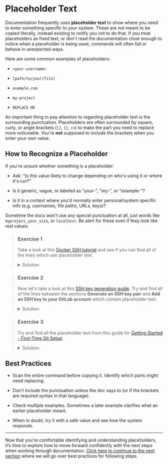 # Placeholder Text
Documentation frequently uses **placeholder text** to show where you need to enter something specific to *your* system. These are not meant to be copied literally, instead existing to notify you not to do that. If you treat placeholders as fixed text, or don't read the documentation close enough to notice when a placeholder is being used, commands will often fail or behave in unexpected ways. 

Here are some common examples of placeholders:

* `<your-username>`

* `[path/to/your/file]`

* `example.com`

* `my-project`

* `REPLACE_ME`

An important thing to pay attention to regarding placeholder text is the surrounding punctuation. Placeholders are often surrounded by square, curly, or angle brackets (`[]`, `{}`, `<>`) to make the part you need to replace more noticeable. You're **not** supposed to include the brackets when you enter your own value.

## How to Recognize a Placeholder

If you're unsure whether something is a placeholder:

* Ask: "Is this value likely to change depending on who's using it or where it's run?"

* Is it generic, vague, or labeled as "your-", "my-", or "example-"?

* Is it in a context where you'd normally enter personal/system specific info (e.g. usernames, file paths, URLs, keys)?

Sometime the docs won't use any special punctuation at all, just words like `myproject`, `your_site`, or `localhost`. Be alert for these even if they *look* like real values.

>### Exercise 1
>Take a look at this [Docker SSH tutorial](https://det-lab.github.io/docker-lesson/03_docker-ssh/) and see if you can find all of the lines which use placeholder text.
>
><details>
><summary>Solution</summary>
><p>
>
>```bash
>mkdir example-ssh-container
>cd example-ssh-container
>```
>
>```bash
>RUN mkdir /var/run/sshd && echo 'root:<your-new-password>' | chpasswd
>```
>
>```bash
>docker build -t example-ssh-container .
>```
>
>```bash
>docker run -d -p 2222:22 --name ssh-container example-ssh-container
>```
></p>
></details>

>### Exercise 2
>Now let's take a look at this [SSH key generation guide](https://docs.gitlab.com/user/ssh/#generate-an-ssh-key-pair). Try and find all of the lines between the sections **Generate an SSH key pair** and **Add an SSH key to your GitLab account** which contain placeholder text.
>
><details>
><summary>Solution</summary>
><p>
>
>```shell
>ssh-keygen -t ed25519 -C "<comment>"
>```
>
>```shell
>ssh-keygen -t rsa -b 2048 -C "<comment>"
>```
>
>```shell
>ssh-add <directory to private SSH key>
>```
>
>```shell
># GitLab.com
>Host gitlab.com
>  PreferredAuthentications publickey
>  IdentityFile ~/.ssh/gitlab_com_rsa
>
># Private GitLab instance
>Host gitlab.company.com
>  PreferredAuthentications publickey
>  IdentityFile ~/.ssh/example_com_rsa
>```
>
>**gitlab_com_rsa**, **gitlab.company.com**, and **example_com_rsa** are all placeholder text. In this case, the placeholder text is not set off with any kind of brackets which can make it particularly hard to notice.
>
></p>
></details>

>### Exercise 3
>Try and find all the placeholder text from this guide for [Getting Started - First-Time Git Setup](https://git-scm.com/book/en/v2/Getting-Started-First-Time-Git-Setup).
>
><details>
><summary>Solution</summary>
><p>
>
>```bash
>[path]/etc/gitconfig
>```
>
>```bash
>$ git config --global user.name "John Doe"
>$ git config --global user.email johndoe@example.com
>```
>
>```bash
>$ git config --global init.defaultBranch main
>```
>
>```bash
>$ git config --list
>user.name=John Doe
>user.email=johndoe@example.com
>```
>
></p>
></details>

## Best Practices

* Scan the entire command before copying it. Identify which parts might need replacing.

* Don't include the punctuation unless the doc says to (or if the brackets are required syntax in that language).

* Check multiple examples. Sometimes a later example clarifies what an earlier placeholder meant.

* When in doubt, try it with a safe value and see how the system responds.

---

Now that you’re comfortable identifying and understanding placeholders, it’s time to explore how to move forward confidently with the next steps when working through documentation. [Click here to continue to the next section](02_follow_steps.md) where we will go over best practices for following steps.